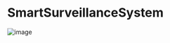 # SmartSurveillanceSystem


![image]([https://user-images.githubusercontent.com/64273563/209560783-31186eeb-456e-47e2-9643-1542788d603b.png](https://github.com/chinmayeebidaye/SmartSurveillanceSystem/blob/main/training.png))
